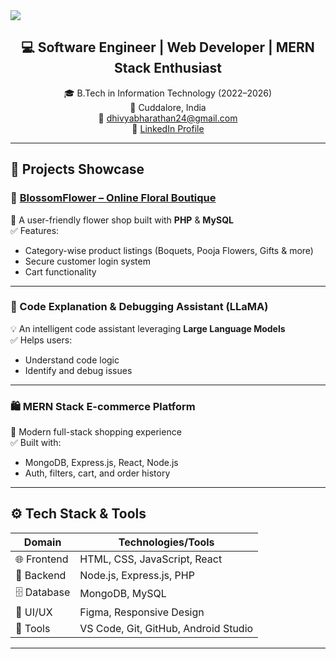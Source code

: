 <!-- 🌸 Banner Image -->
<img src="https://capsule-render.vercel.app/api?type=waving&color=0:da70d6,100:ba55d3&height=200&section=header&text=Hi%20I'm%20Dhivya%20B!&fontSize=35&fontColor=ffffff&animation=fadeIn" />

<h2 align="center">💻 Software Engineer | Web Developer | MERN Stack Enthusiast</h2>

<p align="center">
  🎓 B.Tech in Information Technology (2022–2026) <br/>
  📍 Cuddalore, India <br/>
  📧 <a href="mailto:dhivyabharathan24@gmail.com">dhivyabharathan24@gmail.com</a> <br/>
  🔗 <a href="https://www.linkedin.com/in/dhivya-b-45787a292" target="_blank">LinkedIn Profile</a>
</p>

---

## 🚀 Projects Showcase

### 🌼 [BlossomFlower – Online Floral Boutique](https://github.com/YourUsername/BlossomFlower)
🌷 A user-friendly flower shop built with **PHP** & **MySQL**  
✅ Features:
- Category-wise product listings (Boquets, Pooja Flowers, Gifts & more)
- Secure customer login system
- Cart functionality

---

### 🧠 Code Explanation & Debugging Assistant (LLaMA)
💡 An intelligent code assistant leveraging **Large Language Models**  
✅ Helps users:
- Understand code logic  
- Identify and debug issues

---

### 🛍️ MERN Stack E-commerce Platform
🛒 Modern full-stack shopping experience  
✅ Built with:
- MongoDB, Express.js, React, Node.js  
- Auth, filters, cart, and order history

---

## ⚙️ Tech Stack & Tools

| Domain        | Technologies/Tools |
|---------------|--------------------|
| 🌐 Frontend   | HTML, CSS, JavaScript, React |
| 🧪 Backend     | Node.js, Express.js, PHP |
| 🗄️ Database    | MongoDB, MySQL |
| 🎨 UI/UX      | Figma, Responsive Design |
| 🧰 Tools      | VS Code, Git, GitHub, Android Studio |

---


